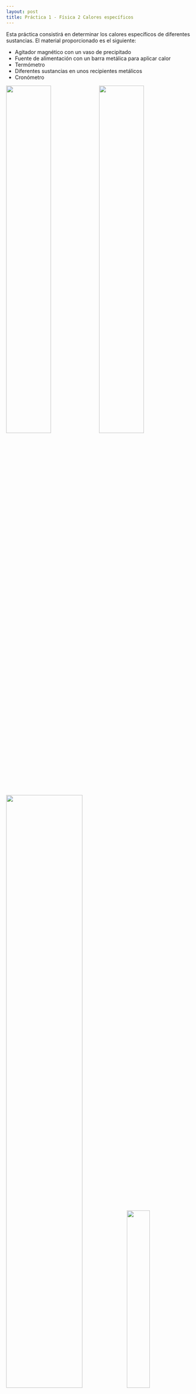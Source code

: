 ```yaml
---
layout: post
title: Práctica 1 - Física 2 Calores específicos
---
```


Esta práctica consistirá en determinar los calores específicos de diferentes sustancias. El material proporcionado es el siguiente:
* Agitador magnético con un vaso de precipitado
* Fuente de alimentación con un barra metálica para aplicar calor
* Termómetro
* Diferentes sustancias en unos recipientes metálicos
* Cronómetro

<img src="../images/fuente_de_alimentación.jpg" width="49%">
<img src="../images/removedor.jpg" width="49%">
<img src="../images/sustancias.jpg" width="64%">
<img src="../images/termometro.jpg" width="35%">

Los objetivos de la prática para las sustancias de Cobre, Hierro, Aluminio y Agua:
* Determinar el error cometido al medir la temperatura, la energía aportada y las masas.
* Gráfica de calor y temperatura
* Razonar el comportamiento de la curva
* Determinar la pendiente mediante un ajuste por mínimos cuadrados, y determinar su error cuadrático médio.
* Determinar el error de los calores absolutos con sus errores absolutos. Comparar estas medidas con los valores reales.

### Determinar el calor específico

Nuestra situación es la siguiente, tenemos una fuente de alimentación que nos proporciona un calor, y medimos como varía la temperatura de diferentes sustancias. Pero, ¿Cómo determinamos el calor específico?

La **capacidad calorífica** \\(C_e\\) se define como

$$

C_e = \frac{Q}{m \cdot \Delta T}

$$

Siendo:
* **Q**: Es la tranferencia de energía en forma calorífica entre el sistema y su entorno y otro sistema, es decir, el calor que le proporcionamos al material con nuestra fuente de alimentación. **Se mide en calorias** (cal). \\(1 cal \Rightarrow 4.18 J\\)
* **m** la masa del sistema. Se mide en gramos (g).
* \\( \Delta T \\): El incremento de temperatura del sistema. La temperatura se mide en Kelvins (K).
* \\(C_e\\): El calor específico. Se mide en \\([C_e] = \frac{[C]}{[m]} = \frac{[Cal]}{[g \cdot K]}\\)

Por otro lado, en la fuente de alimentación, se define **potencia instantanea** cómo:

$$

P = V \cdot I

$$

Siendo:
* **P** es la potencia instantanea, medida en vatios. \\( [W] = \frac{[E]}{[t]}\\)
* **V** es el voltaje, medida en voltios (V).
* **I** es el amperaje, medida en amperios (A).

Igualmente se define la **potencia calorífica**, que es la cantidad de calor que libera por unidad de tiempo, como:

$$

P = \frac{E}{t}

$$

Siendo:
* **P** es la potencia instántanea, medida en vatios. \\( [W] = \frac{[E]}{[t]}\\)
* **E** es la energía proporcionada en Julios (J).
* **t** es el tiempo, en segundos (s).

Juntando lo anterior, podemos igualar las potencias instantaneas para conseguir la potencia calorífica:

$$

E = P \cdot t = V \cdot I \cdot t

$$

El calor es una forma de trabajo, es decir que podemos igualar la potencia calorífica (E) con el Calor proporcionado (Q). **Tenemos que tener cuidado porque la potencia calorífica(E) está expresada en Julios y el Calor (Q) está expresado en calorias (Cal)**. Dicho esto, igualamos las expresiones de potencia calorífica y <a name="defCalor" style="text-decoration: none;">calor</a>:

$$

E \Rightarrow Julios
\qquad
Q \Rightarrow Cal

$$

$$

Q = E \cdot \frac{1}{4.18} = V \cdot I \cdot t \cdot \frac{1}{4.18}

\\

m \cdot C_e \cdot \Delta T = V \cdot I \cdot t \cdot \frac{1}{4.18}

$$

Y finalemente llegamos a que:

$$

C_e = \frac{V \cdot I \cdot t}{4.18} \cdot \frac{1}{m \cdot \Delta T} = \frac{V \cdot I \cdot t}{4.18} \cdot \frac{1}{m \cdot (T_{final} - T_{inicial})}
$$

Para calcular el calor específico necesitaremos el voltaje, la intensidad, el tiempo, la masa y la variación de temperatura, es decir, todas las variables son conocidas.
### Cálculo de errores

Para calcular el error que se comete en las medidas hay que ver el error absoluto de los diferentes aparatos:
* El termómetro da una lectura de 3 dígitos, expresado con 1 decimal, por lo que su error absoluto será de \\(\pm 0.1 ºC\\)
* La fuente de alimentación tiene dos medidas, el voltaje y el amperaje. **En el volteje** la lectura es de 3 dígitos, expresado con 1 decimal, por lo que su error absoluto será de \\(\pm 0.1 V\\). **En el amperaje** la lectura es de 3 dígitos, expresado con 2 decimales, por lo que su error absoluto será de \\(\pm 0.01 A\\).
* El cronometro tiene 2 dígitos para minutos, 2 para segundos y 2 para centisegundos. Por lo que el error absoluto será de \\(\pm 0.01 s\\).
* El vaso de precipitado tiene una medida cada 50 mL, por lo que el error absoluto será de \\(\pm 50 mL\\). Esto en el caso del agua.
* En el caso de las otras sustacias, sus masas tienen también un error que está expresada en el mismo: El **aluminio** \\(\pm 0.1 g\\), el **cobre** \\(\pm 0.1 g\\) y el **hierro** \\(\pm 0.1 g\\).

El error absoluto de una función que dependen de varias magnitudes independientes \\(x_1, x_2, x_3, ...\\) de una función: \\(y = f(x_1, x_2, x_3, ...)\\),  se calcularía así:

$$

\Delta y = \Bigg \lvert \frac{\delta y}{\delta x_1} \Bigg \lvert \Delta x_1  + \Bigg \lvert \frac{\delta y}{\delta x_2} \Bigg \lvert \Delta x_2 + ...

$$

Para calcular el error absoluto del calor específico se haría así:

$$

C_e = \frac{V \cdot I \cdot t}{4.18} \cdot \frac{1}{m \cdot (T_{final} - T_{inicial})}

\\

\Delta C_e = \Bigg \lvert \frac{\delta C_e}{\delta V} \Bigg \lvert \Delta V +
\Bigg \lvert \frac{\delta C_e}{\delta I} \Bigg \lvert \Delta I +
\Bigg \lvert \frac{\delta C_e}{\delta t} \Bigg \lvert \Delta t +
\Bigg \lvert \frac{\delta C_e}{\delta m} \Bigg \lvert \Delta m +
\Bigg \lvert \frac{\delta C_e}{\delta T} \Bigg \lvert \Delta T

\\
= \Bigg \lvert \frac{I \cdot t}{4.18 \cdot m \cdot (T_{final} - T_{inicial})}\Bigg \lvert \Delta V +
\Bigg \lvert \frac{V \cdot t}{4.18 \cdot m \cdot (T_{final} - T_{inicial})}\Bigg \lvert \Delta I
\\+
\Bigg \lvert \frac{V \cdot I}{4.18 \cdot m \cdot (T_{final} - T_{inicial})}\Bigg \lvert \Delta t +
\Bigg \lvert \frac{V \cdot I \cdot t}{4.18 \cdot m^2 \cdot (T_{final} - T_{inicial})}\Bigg \lvert \Delta m + 0
$$

Siendo:
* \\(\Delta V\\) el error del voltaje de la fuente de alimentación, \\(\Delta V = \pm 0.1 V\\).
* \\(\Delta I\\) el error del amperaje de la fuente de alimentación, \\(\Delta I = \pm 0.01 A\\).
* \\(\Delta t\\) el error del cronómetro, \\(\Delta t = \pm 0.01 s\\).
* \\(\Delta m\\) el error de la masa, varía dependiendo de la sustancia que estemos trabajando.
* V es el voltaje, nosotros usaremos un **voltaje de 11 V**.
* I es el amperaje, nosotros usaremos un **amperaje de 2.9A**.
* t es el tiempo transcurrido en el experimento, medido en segundos.
* m es la masa del objeto que estemos estudiando, medido en gramos.
* \\(T_{final}\\) ó \\(T_{inicial} \\) es la temperatura inicial y final, medido en Kelvins.

### Agua
#### Planteamiento
Primero vamos a empezar con el agua. Los pasos seguidos han sido:
1. Primero cogemos el vaso de precipitado y lo llenamos de **agua del grifo**. Lo llenamos con unos **400 ml**.
2. Introducimos la barra metálica de la fuente de alimentación y el termómetro.
3. Encendemos el agitador para asegurarnos de que la temperatura será constante en todo el recipiente.
2. Encendemos la **fuente de alimentación** y la ponemos a **11 Voltios a 2.90 Amperios**.
3. Tomamos los valores de temperatura cada **30 segundos**.

En las primeras iteraciones del experimento pudimos notar que el agua varía de temperatura muy lenta, del órden de 0.3ºC/0.5ºC. Por lo que tomar valores cada 30 segundos sería más que suficiente. Además, tendremos que tener el experimento el tiempo suficiente cómo para que la variación de temperatura sea grande, esta variación debería de ser de 20ºC a 50ºC para tener una gama amplia de datos.

La temperatura del agua del grifo inicialmente es de 23.3ºC, y el agua empieza a hervir a los 90ºC. Con lo que un buen volumen de datos sería llegar a los 40ºC/ 50ºC.

#### Realización

Al realizar la prueba, **cogimos datos durante 870 segundos desde una temperatura inicial de 23.3ºC hasta los 35.7ºC**. Los datos obtenidos se encuentran [aquí](../data/aguaexp.json). Su gráfica de temperatura frente a tiempo sería la siguiente:

<div id="agua_chart" style="width: 900px; height: 500px"></div>

La gráfica de Calor frente a temperatura, utilizando <a href="#defCalor">esta expresión</a>, sería la siguiente:

<div id="agua2_chart" style="width: 900px; height: 500px"></div>

Las curvas no son excesivamente rectas, empezando con un poco menos de inclinación y luego ya siendo más constantes. **La inclinación del inicio** se debe a que el calentador está todavía calentando el metal y eso hace que la inclinacón sea menor y no tan constante como en la demás parte de la recta. **Esto se solucionaría eliminando los primeros valores**, pues no determinan bien la variación de temperatura. Además nos encontramos con otro problema y es que  la curva no es excesivamente recta, cuando **debería de ser lineal**. El problema se debe a que el volumen de datos obtenidos es un poco escaso, con lo que **deberían de ser más datos**.


### Cobre
#### Planteamiento
#### Realización

<div id="cobre_chart" style="width: 900px; height: 500px"></div>

### Aluminio
#### Planteamiento
#### Realización

<div id="aluminio_chart" style="width: 900px; height: 500px"></div>

### Hierro
#### Planteamiento
#### Realizacion

<div id="hierro_chart" style="width: 900px; height: 500px"></div>

### Bibliografía
* https://es.wikipedia.org/wiki/Calor_espec%C3%ADfico

* https://developers.google.com/chart/interactive/docs/gallery/linechart#examples

* https://es.wikipedia.org/wiki/Potencia_(f%C3%ADsica)

<script type="text/javascript" src="https://www.gstatic.com/charts/loader.js"></script>
<script type="text/javascript">
      google.charts.load('current', {'packages':['line']});
      google.charts.setOnLoadCallback(drawAgua);
      google.charts.setOnLoadCallback(drawAluminio);
      google.charts.setOnLoadCallback(drawCobre);
      google.charts.setOnLoadCallback(drawHierro);

      function drawAgua() {
        var request = new XMLHttpRequest();
        request.open("GET", "../data/aguaexp.json", true);
        request.send(null);
        request.onreadystatechange = function () {
          if (request.readyState == 4 && request.status == "200") {
              var my_JSON_object = JSON.parse(request.responseText);

              // Datos de la gráfica de temperatura frente a tiempo
              var data = new google.visualization.DataTable();
              data.addColumn('number', 'Tiempo (s)');
              data.addColumn('number', 'Temperatura (ºC)');

              my_JSON_object.datos.forEach(function(element){
                  data.addRow([element.tiempo, element.temperatura]);
              });

              //Datos de la gráfica de calor frente a temperatura

              var data2 = new google.visualization.DataTable();
              data2.addColumn('number', 'Calor (cal)');
              data2.addColumn('number', 'Temperatura (ºC)');

              my_JSON_object.datos.forEach(function(element){
                  data2.addRow([7.63 * element.tiempo, element.temperatura]);
              });

              var options = {
                title: 'Company Performance',
                curveType: 'function',
                legend: { position: 'bottom' }
              };

              var chart = new google.charts.Line(document.getElementById('agua_chart'));
              var chart2 = new google.charts.Line(document.getElementById('agua2_chart'));

              chart.draw(data, options);
              chart2.draw(data2, options);
          }
        };
      }

      function drawAluminio() {
        var request = new XMLHttpRequest();
        request.open("GET", "../data/aluminioexp.json", true);
        request.send(null);
        request.onreadystatechange = function () {
          if (request.readyState == 4 && request.status == "200") {
              var my_JSON_object = JSON.parse(request.responseText);

              var data = new google.visualization.DataTable();
              data.addColumn('number', 'Tiempo (s)');
              data.addColumn('number', 'Temperatura (ºC)');

              my_JSON_object.datos.forEach(function(element){
                  data.addRow([element.tiempo, element.temperatura]);
              });

              var options = {
                title: 'Company Performance',
                curveType: 'function',
                legend: { position: 'bottom' }
              };

              var chart = new google.charts.Line(document.getElementById('aluminio_chart'));

              chart.draw(data, options);
          }
        };
      }

      function drawCobre() {
        var request = new XMLHttpRequest();
        request.open("GET", "../data/cobreexp.json", true);
        request.send(null);
        request.onreadystatechange = function () {
          if (request.readyState == 4 && request.status == "200") {
              var my_JSON_object = JSON.parse(request.responseText);

              var data = new google.visualization.DataTable();
              data.addColumn('number', 'Tiempo (s)');
              data.addColumn('number', 'Temperatura (ºC)');

              my_JSON_object.datos.forEach(function(element){
                  data.addRow([element.tiempo, element.temperatura]);
              });

              var options = {
                title: 'Company Performance',
                curveType: 'function',
                legend: { position: 'bottom' }
              };

              var chart = new google.charts.Line(document.getElementById('cobre_chart'));

              chart.draw(data, options);
          }
        };
      }

      function drawHierro() {
        var request = new XMLHttpRequest();
        request.open("GET", "../data/hierroexp.json", true);
        request.send(null);
        request.onreadystatechange = function () {
          if (request.readyState == 4 && request.status == "200") {
              var my_JSON_object = JSON.parse(request.responseText);

              var data = new google.visualization.DataTable();
              data.addColumn('number', 'Tiempo (s)');
              data.addColumn('number', 'Temperatura (ºC)');

              my_JSON_object.datos.forEach(function(element){
                  data.addRow([element.tiempo, element.temperatura]);
              });

              var options = {
                title: 'Company Performance',
                curveType: 'function',
                legend: { position: 'bottom' }
              };

              var chart = new google.charts.Line(document.getElementById('hierro_chart'));

              chart.draw(data, options);
          }
        };
      }

</script>
